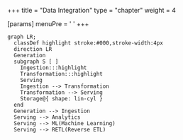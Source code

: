 +++
title = "Data Integration"
type = "chapter"
weight = 4

[params]
  menuPre = '<i class="fa-solid fa-code-fork"></i> '
+++


```mermaid {align="center" zoom="true"}
graph LR;
  classDef highlight stroke:#000,stroke-width:4px
  direction LR
  Generation
  subgraph S [ ]
    Ingestion:::highlight
    Transformation:::highlight
    Serving
    Ingestion --> Transformation
    Transformation --> Serving
    Storage@{ shape: lin-cyl }
  end
  Generation --> Ingestion
  Serving --> Analytics
  Serving --> ML(Machine Learning)
  Serving --> RETL(Reverse ETL)
```